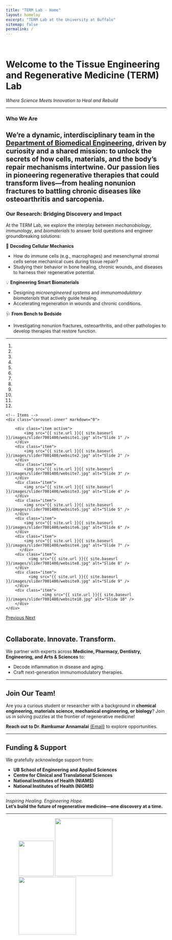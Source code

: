 ```yaml
---
title: "TERM Lab - Home"
layout: homelay
excerpt: "TERM Lab at the University at Buffalo"
sitemap: false
permalink: /
---
```

&nbsp;
# Welcome to the Tissue Engineering and Regenerative Medicine (TERM) Lab  
*Where Science Meets Innovation to Heal and Rebuild*  

---

### **Who We Are**  
We’re a dynamic, interdisciplinary team in the [**Department of Biomedical Engineering**](https://engineering.buffalo.edu/bme.html), driven by curiosity and a shared mission: to unlock the secrets of how cells, materials, and the body’s repair mechanisms intertwine. Our passion lies in pioneering regenerative therapies that could transform lives—from healing nonunion fractures to battling chronic diseases like osteoarthritis and sarcopenia.
---
### **Our Research: Bridging Discovery and Impact**  
At the TERM Lab, we explore the interplay between *mechanobiology*, *immunology*, and *biomaterials* to answer bold questions and engineer groundbreaking solutions:  

🔬 **Decoding Cellular Mechanics**  
- How do immune cells (e.g., macrophages) and mesenchymal stromal cells sense mechanical cues during tissue repair?  
- Studying their behavior in bone healing, chronic wounds, and diseases to harness their regenerative potential.  

💡 **Engineering Smart Biomaterials**  
- Designing *microengineered systems* and *immunomodulatory biomaterials* that actively guide healing.  
- Accelerating regeneration in wounds and chronic conditions.  

🩺 **From Bench to Bedside**  
- Investigating nonunion fractures, osteoarthritis, and other pathologies to develop therapies that restore function.  
---

<div markdown="0" id="carousel" class="carousel slide" data-ride="carousel" data-interval="5000" data-pause="hover" >
    <!-- Menu -->
    <ol class="carousel-indicators">
        <li data-target="#carousel" data-slide-to="0" class="active"></li>
        <li data-target="#carousel" data-slide-to="1"></li>
        <li data-target="#carousel" data-slide-to="2"></li>
        <li data-target="#carousel" data-slide-to="3"></li>
        <li data-target="#carousel" data-slide-to="4"></li>
        <li data-target="#carousel" data-slide-to="5"></li>
        <li data-target="#carousel" data-slide-to="6"></li>
        <li data-target="#carousel" data-slide-to="7"></li>
        <li data-target="#carousel" data-slide-to="8"></li>
        <li data-target="#carousel" data-slide-to="9"></li>
        <li data-target="#carousel" data-slide-to="10"></li>
        <li data-target="#carousel" data-slide-to="11"></li>
    </ol>

    <!-- Items -->
    <div class="carousel-inner" markdown="0">

        <div class="item active">
            <img src="{{ site.url }}{{ site.baseurl }}/images/slider7001400/website1.jpg" alt="Slide 1" />
        </div>
        <div class="item">
            <img src="{{ site.url }}{{ site.baseurl }}/images/slider7001400/website2.jpg" alt="Slide 2" />
        </div>
        <div class="item">
            <img src="{{ site.url }}{{ site.baseurl }}/images/slider7001400/website7.jpg" alt="Slide 3" />
        </div>
        <div class="item">
            <img src="{{ site.url }}{{ site.baseurl }}/images/slider7001400/website3.jpg" alt="Slide 4" />
        </div>
        <div class="item">
            <img src="{{ site.url }}{{ site.baseurl }}/images/slider7001400/website5.jpg" alt="Slide 5" />
        </div>
        <div class="item">
            <img src="{{ site.url }}{{ site.baseurl }}/images/slider7001400/website6.jpg" alt="Slide 6" />
        </div>  
        <div class="item">
            <img src="{{ site.url }}{{ site.baseurl }}/images/slider7001400/website4.jpg" alt="Slide 7" />
          </div>
        <div class="item">
              <img src="{{ site.url }}{{ site.baseurl }}/images/slider7001400/website8.jpg" alt="Slide 8" />
        </div>
        <div class="item">
              <img src="{{ site.url }}{{ site.baseurl }}/images/slider7001400/website9.jpg" alt="Slide 9" />
        </div>
        <div class="item">
                    <img src="{{ site.url }}{{ site.baseurl }}/images/slider7001400/website10.jpg" alt="Slide 10" />
        </div>
    </div>
  <a class="left carousel-control" href="#carousel" role="button" data-slide="prev">
    <span class="glyphicon glyphicon-chevron-left" aria-hidden="true"></span>
    <span class="sr-only">Previous</span>
  </a>
  <a class="right carousel-control" href="#carousel" role="button" data-slide="next">
    <span class="glyphicon glyphicon-chevron-right" aria-hidden="true"></span>
    <span class="sr-only">Next</span>
  </a>
</div>&nbsp;

## **Collaborate. Innovate. Transform.**  
We partner with experts across **Medicine, Pharmacy, Dentistry, Engineering, and Arts & Sciences** to:  
- Decode inflammation in disease and aging.  
- Craft next-generation immunomodulatory therapies.  

---

## **Join Our Team!**  
Are you a curious student or researcher with a background in **chemical engineering, materials science, mechanical engineering, or biology**? Join us in solving puzzles at the frontier of regenerative medicine!  

**Reach out to Dr. Ramkumar Annamalai** [(Email)](mailto:ramkumar.suny@gmail.com) to explore opportunities.  

---

## **Funding & Support**  
We gratefully acknowledge support from:  
- **UB School of Engineering and Applied Sciences**  
- **Centre for Clinical and Translational Sciences**  
- **National Institutes of Health (NIAMS)**  
- **National Institutes of Health (NIGMS)**  

---

*Inspiring Healing. Engineering Hope.*  
**Let’s build the future of regenerative medicine—one discovery at a time.**  

---

<figure class="fourth">
  <img src="{{ site.url }}{{ site.baseurl }}/images/logopic/NIGMS.jpg" style="width: 110px">
  <img src="{{ site.url }}{{ site.baseurl }}/images/logopic/ota.png" style="width: 180px">
  <img src="{{ site.url }}{{ site.baseurl }}/images/logopic/NIAMS2.jpg" style="width: 180px">

  <!--img src="{{ site.url }}{{ site.baseurl }}/images/logopic/coe2.jpg" style="width: 210px">
  <!--<img src="{{ site.url }}{{ site.baseurl }}/images/logopic/Logo_NWO.jpg" style="width: 120px"> -->
  <!--<img src="{{ site.url }}{{ site.baseurl }}/images/logopic/Logo_ERC.jpg" style="width: 110px"> -->
</figure>
